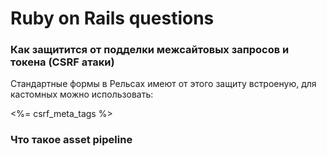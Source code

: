 # Ruby on Rails questions

### Как защитится от подделки межсайтовых запросов и токена (CSRF атаки)

Стандартные формы в Рельсах имеют от этого защиту встроеную, для кастомных можно использовать:

<head>
  <%= csrf_meta_tags %>
</head>

### Что такое asset pipeline